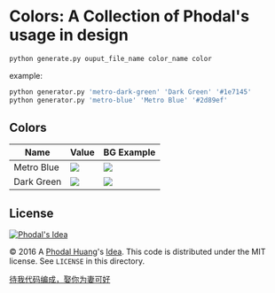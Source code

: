 # Colors: A Collection of Phodal's usage in design 

```bash
python generate.py ouput_file_name color_name color 
```

example:

```bash
python generator.py 'metro-dark-green' 'Dark Green' '#1e7145'
python generator.py 'metro-blue' 'Metro Blue' '#2d89ef'
```


Colors
------

Name          |    Value                                                 | BG Example
--------------|----------------------------------------------------------|--------------
Metro Blue    | <a><img src="https://phodal.github.io/colors/colors/metro-blue-text.svg"/></a>          | <a><img src="https://phodal.github.io/colors/colors/metro-blue-bg.svg"/></a>
Dark Green    | <a><img src="https://phodal.github.io/colors/colors/metro-dark-green-text.svg"/></a>           | <a><img src="https://phodal.github.io/colors/colors/metro-dark-green-bg.svg"/></a>




License
---

[![Phodal's Idea](http://brand.phodal.com/shields/idea-small.svg)](http://ideas.phodal.com/)

© 2016 A [Phodal Huang](https://www.phodal.com)'s [Idea](http://github.com/phodal/ideas).  This code is distributed under the MIT license. See `LICENSE` in this directory.

[待我代码编成，娶你为妻可好](http://www.xuntayizhan.com/blog/ji-ke-ai-qing-zhi-er-shi-dai-wo-dai-ma-bian-cheng-qu-ni-wei-qi-ke-hao-wan/)
